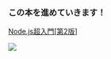 ### この本を進めていきます！

[Node.js超入門[第2版]](https://www.amazon.co.jp/Node-js%E8%B6%85%E5%85%A5%E9%96%80-%E7%AC%AC2%E7%89%88-%E6%8E%8C%E7%94%B0-%E6%B4%A5%E8%80%B6%E4%B9%83/dp/4798055220/ref=asc_df_4798055220/?tag=jpgo-22&linkCode=df0&hvadid=295723231663&hvpos=&hvnetw=g&hvrand=13760876933338549194&hvpone=&hvptwo=&hvqmt=&hvdev=c&hvdvcmdl=&hvlocint=&hvlocphy=1009292&hvtargid=pla-526606012765&psc=1&th=1&psc=1)

![](https://images-na.ssl-images-amazon.com/images/I/513Ruzs3LjL._SX390_BO1,204,203,200_.jpg)
